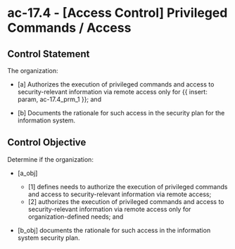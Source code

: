 # ac-17.4 - \[Access Control\] Privileged Commands / Access

## Control Statement

The organization:

- \[a\] Authorizes the execution of privileged commands and access to security-relevant information via remote access only for {{ insert: param, ac-17.4_prm_1 }}; and

- \[b\] Documents the rationale for such access in the security plan for the information system.

## Control Objective

Determine if the organization:

- \[a_obj\]

  - \[1\] defines needs to authorize the execution of privileged commands and access to security-relevant information via remote access;
  - \[2\] authorizes the execution of privileged commands and access to security-relevant information via remote access only for organization-defined needs; and

- \[b_obj\] documents the rationale for such access in the information system security plan.
